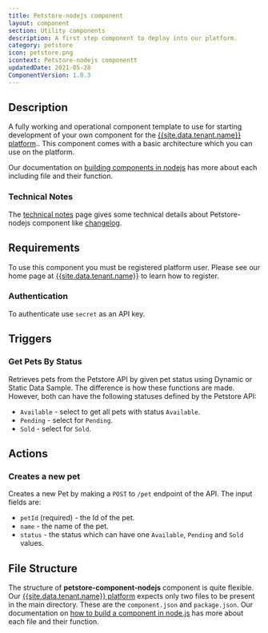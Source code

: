 ```yaml
---
title: Petstore-nodejs component
layout: component
section: Utility components
description: A first step component to deploy into our platform.
category: petstore
icon: petstore.png
icontext: Petstore-nodejs componentt
updatedDate: 2021-05-28
ComponentVersion: 1.0.3
---
```


## Description

A fully working and operational component template to use for starting development of your
own component for the [{{site.data.tenant.name}} platform](http://www.{{site.data.tenant.name}})..
This component comes with a basic architecture which you can use on the platform.

Our documentation on [building components in nodejs](/guides/building-nodejs-component)
has more about each including file and their function.

### Technical Notes

The [technical notes](technical-notes) page gives some technical details about Petstore-nodejs component like [changelog](/components/petstore-nodejs/technical-notes#changelog).

## Requirements

To use this component you must be registered platform user. Please see our home
page at [{{site.data.tenant.name}}](http://www.{{site.data.tenant.name}}) to learn how to register.

### Authentication

To authenticate use `secret` as an API key.

## Triggers

### Get Pets By Status

Retrieves pets from the Petstore API by given pet status using Dynamic or Static
Data Sample. The difference is how these functions are made. However, both can have
the following statuses defined by the Petstore API:

*   `Available` - select to get all pets with status `Available`.
*   `Pending` - select for `Pending`.
*   `Sold` - select for `Sold`.

## Actions

### Creates a new pet

Creates a new Pet by making a `POST` to `/pet` endpoint of the API. The input
fields are:

*   `petId` (required) - the Id of the pet.
*   `name` - the name of the pet.
*   `status` - the status which can have one `Available`, `Pending` and `Sold` values.

## File Structure

The structure of **petstore-component-nodejs** component is quite flexible.
Our [{{site.data.tenant.name}} platform](http://www.{{site.data.tenant.name}}) expects only two files to be present
in the main directory. These are the ``component.json`` and ``package.json``. Our
documentation on [how to build a component in node.js](/guides/building-nodejs-component)
has more about each file and their function.
